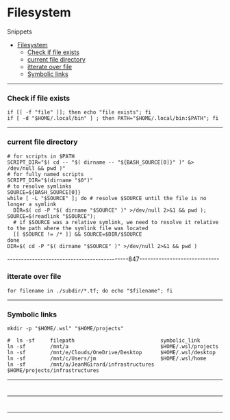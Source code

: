 # Filesystem

Snippets

- [Filesystem](#filesystem)
    - [Check if file exists](#check-if-file-exists)
    - [current file directory](#current-file-directory)
    - [itterate over file](#itterate-over-file)
    - [Symbolic links](#symbolic-links)





-------------------------------------------------------------------------
### Check if file exists

```shell
if [[ -f "file" ]]; then echo "file exists"; fi
if [ -d "$HOME/.local/bin" ] ; then PATH="$HOME/.local/bin:$PATH"; fi
```

-------------------------------------------------------------------------
### current file directory

```shell
# for scripts in $PATH
SCRIPT_DIR="$( cd -- "$( dirname -- "${BASH_SOURCE[0]}" )" &> /dev/null && pwd )"
# for fully named scripts
SCRIPT_DIR="$(dirname "$0")"
# to resolve symlinks
SOURCE=${BASH_SOURCE[0]}
while [ -L "$SOURCE" ]; do # resolve $SOURCE until the file is no longer a symlink
  DIR=$( cd -P "$( dirname "$SOURCE" )" >/dev/null 2>&1 && pwd );  SOURCE=$(readlink "$SOURCE");
  # if $SOURCE was a relative symlink, we need to resolve it relative to the path where the symlink file was located
  [[ $SOURCE != /* ]] && SOURCE=$DIR/$SOURCE 
done
DIR=$( cd -P "$( dirname "$SOURCE" )" >/dev/null 2>&1 && pwd )
```

--------------------------------------------847-----------------------------
### itterate over file

```shell
for filename in ./subdir/*.tf; do echo "$filename"; fi
```

-------------------------------------------------------------------------
### Symbolic links

```shell
mkdir -p "$HOME/.wsl" "$HOME/projects"

#  ln -sf     filepath                            symbolic_link
ln -sf        /mnt/a                              $HOME/.wsl/projects
ln -sf        /mnt/e/Clouds/OneDrive/Desktop      $HOME/.wsl/desktop
ln -sf        /mnt/c/Users/jm                     $HOME/.wsl/home
ln -sf        /mnt/a/JeanMGirard/infrastructures  $HOME/projects/infrastructures
```

-------------------------------------------------------------------------
###

```shell

```

-------------------------------------------------------------------------
###

```shell

```

-------------------------------------------------------------------------
